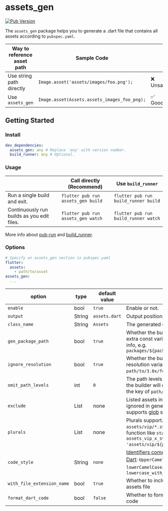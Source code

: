 # assets_gen

[![Pub Version](https://img.shields.io/pub/v/assets_gen)](https://pub.dev/packages/assets_gen)

The `assets_gen` package helps you to generate a .dart file that contains all assets according to `pubspec.yaml`.

| Way to reference asset path | Sample Code                                  |          |
| ---------------------------- | -------------------------------------------- | -------- |
| Use string path directly     | `Image.asset('assets/images/foo.png');`      | ❌ Unsafe |
| Use `assets_gen`             | `Image.asset(Assets.assets_images_foo_png);` | ✅ Good   |

## Getting Started

### Install

```yaml
dev_dependencies:
  assets_gen: any # Replace 'any' with version number.
  build_runner: any # Optional.
```

### Usage

|                                            | Call directly (Recommend)          | Use `build_runner`                   |
| ------------------------------------------ | ---------------------------------- | ------------------------------------ |
| Run a single build and exit.               | `flutter pub run assets_gen build` | `flutter pub run build_runner build` |
| Continuously run builds as you edit files. | `flutter pub run assets_gen watch` | `flutter pub run build_runner watch` |


More info about [pub-run](https://dart.dev/tools/pub/cmd/pub-run) and [build_runner](https://pub.dev/packages/build_runner).

### Options

```yaml
# Specify an assets_gen section in pubspec.yaml
flutter:
  assets:
    - path/to/asset
assets_gen:
  ...
```

| option              | type         | default value |                                                                                                                                                                               |
| ------------------- |--------------|---------------|-------------------------------------------------------------------------------------------------------------------------------------------------------------------------------|
| `enable` | bool         | `true`        | Enable or not.                                                                                                                                                                |
| `output`            | String       | `assets.dart` | Output position, always under `lib/`.                                                                                                                                         |
| `class_name`        | String       | `Assets`      | The generated class name.                                                                                                                                                     |
| `gen_package_path` | bool         | `true`        | Whether the builder should generate extra const variable with package info, e.g. `packages/${package}/path/to/foo.png`                                                        |
| `ignore_resolution` | bool         | `true`        | Whether the builder should ignore resolution variant. e.g. `path/to/3.0x/foo.png` will be ignored.                                                                            |
| `omit_path_levels` | int          | `0`           | The path levels of generated key that the builder will omit. e.g. if levels is 2, the key of `path/to/foo.png` is `foo_png`.                                                  |
| `exclude`           | List<String> | none          | Listed assets in exclude will be ignored in generated class. It supports [glob](https://github.com/dart-lang/glob) syntax.                                                    |
| `plurals` | List<String> | none          | Plurals support. e.g.  Specify a plural `- assets/vip/*.svg` will generate a function like `static String assets_vip_x_svg(Object p0) => 'assets/vip/${p0.toString()}.svg';`. |
| `code_style` | String       | `none`        | [Identifiers come in three flavors in Dart](https://dart.dev/guides/language/effective-dart/style): `UpperCamelCase`、`lowerCamelCase`、`lowercase_with_underscores`            |
| `with_file_extension_name` | bool | `true`        | Whether to include the suffix of the assets file                                                                                                                              |
| `format_dart_code` | bool | `false`       | Whether to format the generated dart code                                                                                                                                                                       |